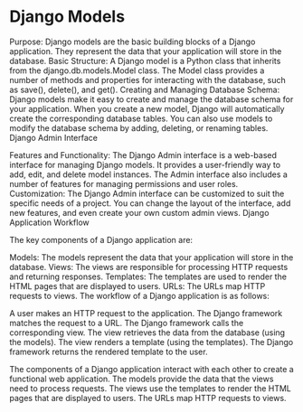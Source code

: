 # Django Models

Purpose: Django models are the basic building blocks of a Django application. They represent the data that your application will store in the database.
Basic Structure: A Django model is a Python class that inherits from the django.db.models.Model class. The Model class provides a number of methods and properties for interacting with the database, such as save(), delete(), and get().
Creating and Managing Database Schema: Django models make it easy to create and manage the database schema for your application. When you create a new model, Django will automatically create the corresponding database tables. You can also use models to modify the database schema by adding, deleting, or renaming tables.
Django Admin Interface

Features and Functionality: The Django Admin interface is a web-based interface for managing Django models. It provides a user-friendly way to add, edit, and delete model instances. The Admin interface also includes a number of features for managing permissions and user roles.
Customization: The Django Admin interface can be customized to suit the specific needs of a project. You can change the layout of the interface, add new features, and even create your own custom admin views.
Django Application Workflow

The key components of a Django application are:

Models: The models represent the data that your application will store in the database.
Views: The views are responsible for processing HTTP requests and returning responses.
Templates: The templates are used to render the HTML pages that are displayed to users.
URLs: The URLs map HTTP requests to views.
The workflow of a Django application is as follows:

A user makes an HTTP request to the application.
The Django framework matches the request to a URL.
The Django framework calls the corresponding view.
The view retrieves the data from the database (using the models).
The view renders a template (using the templates).
The Django framework returns the rendered template to the user.


The components of a Django application interact with each other to create a functional web application. The models provide the data that the views need to process requests. The views use the templates to render the HTML pages that are displayed to users. The URLs map HTTP requests to views.